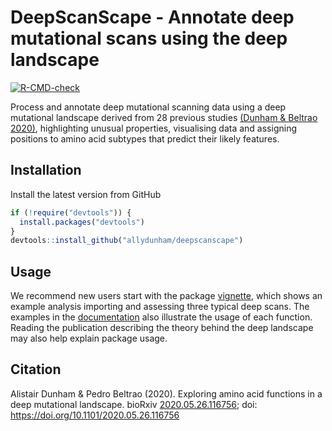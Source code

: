 # DeepScanScape - Annotate deep mutational scans using the deep landscape
<!-- badges: start -->
[![R-CMD-check](https://github.com/allydunham/deepscanscape/workflows/R-CMD-check/badge.svg)](https://github.com/allydunham/deepscanscape/actions)
<!-- badges: end -->

Process and annotate deep mutational scanning data using a deep mutational landscape derived from 28 previous studies [(Dunham & Beltrao 2020)](https://www.biorxiv.org/content/10.1101/2020.05.26.116756v1), highlighting unusual properties, visualising data and assigning positions to amino acid subtypes that predict their likely features.

## Installation

Install the latest version from GitHub 

```R
if (!require("devtools")) {
  install.packages("devtools")
}
devtools::install_github("allydunham/deepscanscape")
```

## Usage

We recommend new users start with the package [vignette](https://allydunham.github.io/deepscanscape/articles/deepscanscape.html), which shows an example analysis importing and assessing three typical deep scans.
The examples in the [documentation](https://allydunham.github.io/deepscanscape/reference/deepscanscape.html) also illustrate the usage of each function.
Reading the publication describing the theory behind the deep landscape may also help explain package usage.

## Citation

Alistair Dunham & Pedro Beltrao (2020). Exploring amino acid functions in a deep mutational landscape. bioRxiv [2020.05.26.116756](https://www.biorxiv.org/content/10.1101/2020.05.26.116756v1); doi:
<https://doi.org/10.1101/2020.05.26.116756>
